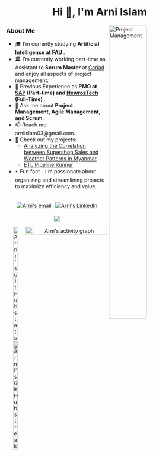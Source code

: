 <h1 align="center">Hi 👋, I'm Arni Islam</h1>
<img align="right" alt="Project Management" src="https://github.com/islam15-8789/islam15-8789/assets/61088882/c66bc773-957d-4a3c-af13-df9aa359c617" width="45%"/>

<h3 align="left">About Me</h3>
<ul>
  <li>🎓 I’m currently studying <b> Artificial Intelligence at <a href="https://www.fau.de/" target="blank">FAU</a> </b>.</li>
  <li>🏛️ I’m currently working part-time as Assistant to <b>Scrum Master</b> at <a href="https://cariad.technology/" target="blank">Cariad</a> and enjoy all aspects of project management.</li>
  <li>🚀 Previous Experience as <b> PMO at <a href="https://www.sap.com/germany/index.html" target="blank">SAP</a> (Part-time) and <a href="https://www.newroztech.com/" target="blank">NewrozTech</a> (Full-Time) </b>.</li>
  <li>💬 Ask me about <b>Project Management, Agile Management, and Scrum</b>.</li>
  <li>📫 Reach me: arniislam03@gmail.com.</li>
  <li>🔗 Check out my projects: 
    <ul>
      <li><a href="https://github.com/arni15-8789/made-template" target="blank">Analyzing the Correlation between Supershop Sales and Weather Patterns in Myanmar</a></li>
      <li><a href="https://github.com/prantoamt/etl-pipeline-runner" target="blank">ETL Pipeline Runner</a></li>
    </ul>
  </li>
  <li>⚡ Fun fact - I'm passionate about organizing and streamlining projects to maximize efficiency and value.</li>
</ul>

##

<p align="center" style="display: flex; justify-content: center; align-items: center; flex-wrap: wrap;">
  <a href="mailto:arniislam03@gmail.com" target="blank" style="margin: 5px;"><img src="https://img.shields.io/badge/Gmail-D14836?style=for-the-badge&logo=gmail&logoColor=white" alt="Arni's email"/></a>
  <a href="https://www.linkedin.com/in/arni-islam/" target="blank" style="margin: 5px;"><img src="https://img.shields.io/badge/LinkedIn-0077B5?style=for-the-badge&logo=linkedin&logoColor=white" alt="Arni's LinkedIn"/></a>
</p>
<p align="center"><img src="https://profile-counter.glitch.me/islam15-8789/count.svg" /></p>

<div align="center" style="display: flex; justify-content: space-between; align-items: flex-start;">
  <div style="flex: 1;">
    <img class="img" src="https://github-readme-stats.vercel.app/api?username=islam15-8789&show_icons=true&locale=en" alt="Arni's GitHub stats" width="47%" />
    <img class="img" src="https://github-readme-streak-stats.herokuapp.com/?user=islam15-8789&" alt="Arni's GitHub streak" width="50%" />
  </div>
  <img src="https://github-readme-activity-graph.vercel.app/graph?username=islam15-8789&theme=github-compact&bg_color=FFFFFF&color=27374D&title_color=27374D&line=1D5D9B&point=0A6EBD&area=true&area_color=068FFF" alt="Arni's activity graph" style="width: 98%; height: auto;">
</div>
